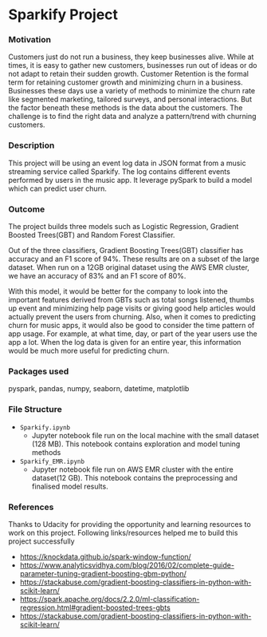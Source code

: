# Sparkify Project

### Motivation
Customers just do not run a business, they keep businesses alive. While at times, it is easy to gather new customers, businesses run out of ideas or do not adapt to retain their sudden growth. Customer Retention is the formal term for retaining customer growth and minimizing churn in a business. Businesses these days use a variety of methods to minimize the churn rate like segmented marketing, tailored surveys, and personal interactions. But the factor beneath these methods is the data about the customers. The challenge is to find the right data and analyze a pattern/trend with churning customers.

### Description
This project will be using an event log data in JSON format from a music streaming service called Sparkify. The log contains different events performed by users in the music app. It leverage pySpark to build a model which can predict user churn.

### Outcome
The project builds three models such as Logistic Regression, Gradient Boosted Trees(GBT) and Random Forest Classifier.

Out of the three classifiers, Gradient Boosting Trees(GBT) classifier has accuracy and an F1 score of 94%. These results are on a subset of the large dataset. When run on a 12GB original dataset using the AWS EMR cluster, we have an accuracy of 83% and an F1 score of 80%.

With this model, it would be better for the company to look into the important features derived from GBTs such as total songs listened, thumbs up event and minimizing help page visits or giving good help articles would actually prevent the users from churning. Also, when it comes to predicting churn for music apps, it would also be good to consider the time pattern of app usage. For example, at what time, day, or part of the year users use the app a lot. When the log data is given for an entire year, this information would be much more useful for predicting churn.

### Packages used
pyspark, pandas, numpy, seaborn, datetime, matplotlib

### File Structure
- `Sparkify.ipynb` 
    - Jupyter notebook file run on the local machine with the small dataset (128 MB). This notebook contains exploration and model tuning methods
- `Sparkify_EMR.ipynb`
    - Jupyter notebook file run on AWS EMR cluster with the entire dataset(12 GB). This notebook contains the preprocessing and finalised model results.

### References

Thanks to Udacity for providing the opportunity and learning resources to work on this project. Following links/resources helped me to build this project successfully
 
- https://knockdata.github.io/spark-window-function/
- https://www.analyticsvidhya.com/blog/2016/02/complete-guide-parameter-tuning-gradient-boosting-gbm-python/
- https://stackabuse.com/gradient-boosting-classifiers-in-python-with-scikit-learn/
- https://spark.apache.org/docs/2.2.0/ml-classification-regression.html#gradient-boosted-trees-gbts
- https://stackabuse.com/gradient-boosting-classifiers-in-python-with-scikit-learn/

